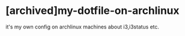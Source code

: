 # [archived]my-dotfile-on-archlinux
it's my own config on archlinux machines about i3,i3status etc.
